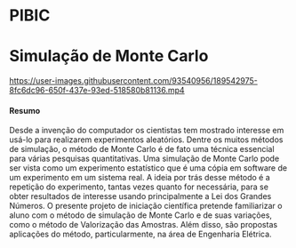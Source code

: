 # PIBIC

# Simulação de Monte Carlo

https://user-images.githubusercontent.com/93540956/189542975-8fc6dc96-650f-437e-93ed-518580b81136.mp4


#### Resumo

Desde a invenção do computador os cientistas tem mostrado interesse em usá-lo para
realizarem experimentos aleatórios. Dentre os muitos métodos de simulação, o método de
Monte Carlo é de fato uma técnica essencial para várias pesquisas quantitativas. Uma
simulação de Monte Carlo pode ser vista como um experimento estatístico que é uma cópia
em software de um experimento em um sistema real. A ideia por trás desse método é a
repetição do experimento, tantas vezes quanto for necessária, para se obter resultados de
interesse usando principalmente a Lei dos Grandes Números. O presente projeto de iniciação
científica pretende familiarizar o aluno com o método de simulação de Monte Carlo e de suas
variações, como o método de Valorização das Amostras. Além disso, são propostas aplicações
do método, particularmente, na área de Engenharia Elétrica.
